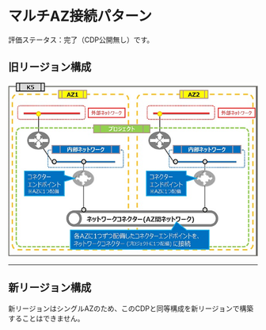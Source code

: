 # マルチAZ接続パターン

評価ステータス：完了（CDP公開無し）です。



## 旧リージョン構成

![23](images/23.jpg)



------



## 新リージョン構成

新リージョンはシングルAZのため、このCDPと同等構成を新リージョンで構築することはできません。